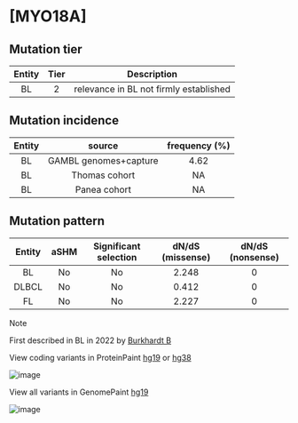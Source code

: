 # [MYO18A]

## Mutation tier

|Entity|Tier|Description                           |
|:------:|:----:|--------------------------------------|
|BL    |2   |relevance in BL not firmly established|
## Mutation incidence

|Entity|source               |frequency (%)|
|:------:|:---------------------:|:-------------:|
|BL    |GAMBL genomes+capture|4.62         |
|BL    |Thomas cohort        |  NA         |
|BL    |Panea cohort         |  NA         |

## Mutation pattern

|Entity|aSHM|Significant selection|dN/dS (missense)|dN/dS (nonsense)|
|:------:|:----:|:---------------------:|:----------------:|:----------------:|
|BL    |No  |No                   |2.248           |0               |
|DLBCL |No  |No                   |0.412           |0               |
|FL    |No  |No                   |2.227           |0               |


> [!NOTE]
> First described in BL in 2022 by [Burkhardt B](https://pubmed.ncbi.nlm.nih.gov/35794096)

View coding variants in ProteinPaint [hg19](https://www.bcgsc.ca/downloads/morinlab/GAMBL/test/genes/MYO18A_protein.html)  or [hg38](https://www.bcgsc.ca/downloads/morinlab/GAMBL/test/genes/MYO18A_protein_hg38.html)

![image](../../images/proteinpaint/MYO18A_NM_078471.svg)

View all variants in GenomePaint [hg19](https://www.bcgsc.ca/downloads/morinlab/GAMBL/test/genes/MYO18A.html)

![image](../../images/proteinpaint/MYO18A.svg)
